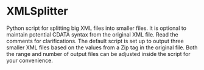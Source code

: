 # XMLSplitter
Python script for splitting big XML files into smaller files. It is optional to maintain potential CDATA syntax from the original XML file.
Read the comments for clarifications. The default script is set up to output three smaller XML files based on the values from a Zip tag in the original file. 
Both the range and number of output files can be adjusted inside the script for your convenience.

